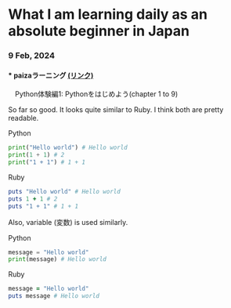 # What I am learning daily as an absolute beginner in Japan

### 9 Feb, 2024
#### * paizaラーニング [(リンク)](https://paiza.jp/ "paiza")
　Python体験編1: Pythonをはじめよう(chapter 1 to 9)

 So far so good.
 It looks quite similar to Ruby. I think both are pretty readable.

  Python
  ```python
  print("Hello world") # Hello world
  print(1 + 1) # 2
  print("1 + 1") # 1 + 1
  ```
  Ruby
  ```ruby
  puts "Hello world" # Hello world
  puts 1 + 1 # 2
  puts "1 + 1" # 1 + 1
  ```

 Also, variable (変数) is used similarly.

  Python
  ```python
  message = "Hello world"
  print(message) # Hello world
  ```

  Ruby
  ```ruby
  message = "Hello world"
  puts message # Hello world
  ``````

  